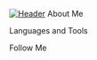 [![Header](https://github.com/k0d1kk/k0d1kk/blob/main/assets/header-bg-jpg.jpg)](https://www.instagram.com/k0d1kk/)
About Me

Languages and Tools

Follow Me
